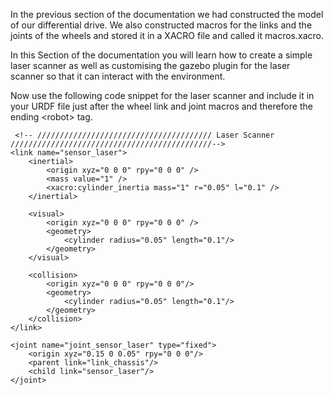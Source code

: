 In the   previous section of the documentation we had constructed the model of our differential drive. We also constructed macros for the links and the joints of the wheels and stored it in a  XACRO  file and called it macros.xacro.

In this Section of the documentation you will learn how to create a simple laser scanner as well as customising the gazebo plugin for the laser scanner so that it can interact with the environment.

Now use the following code snippet for the laser scanner and include it in your URDF file  just after the wheel link and joint macros and therefore the ending \<robot> tag.

     <!-- /////////////////////////////////////// Laser Scanner /////////////////////////////////////////////-->
    <link name="sensor_laser">
        <inertial>
            <origin xyz="0 0 0" rpy="0 0 0" />
            <mass value="1" />
            <xacro:cylinder_inertia mass="1" r="0.05" l="0.1" />
        </inertial>

        <visual>
            <origin xyz="0 0 0" rpy="0 0 0" />
            <geometry>
                <cylinder radius="0.05" length="0.1"/>
            </geometry>
        </visual>

        <collision>
            <origin xyz="0 0 0" rpy="0 0 0"/>
            <geometry>
                <cylinder radius="0.05" length="0.1"/>
            </geometry>
        </collision>
    </link>

    <joint name="joint_sensor_laser" type="fixed">
        <origin xyz="0.15 0 0.05" rpy="0 0 0"/>
        <parent link="link_chassis"/>
        <child link="sensor_laser"/>
    </joint>

